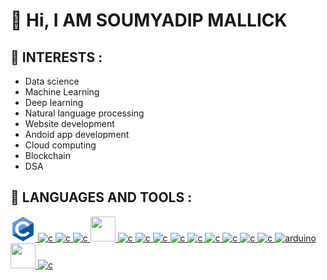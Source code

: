 
# 👋  Hi, I AM SOUMYADIP MALLICK

## 🔭  INTERESTS :
- Data science
- Machine Learning 
- Deep learning
- Natural language processing
- Website development
- Andoid app development
- Cloud computing
- Blockchain
- DSA

## 🌱 LANGUAGES AND TOOLS :
<p align="left"><a href="https://en.cppreference.com/w/c/language" target="_blank" rel="noreferrer"> <img src="https://raw.githubusercontent.com/devicons/devicon/master/icons/c/c-original.svg" alt="c" width="40" height="40"/> </a><a href="https://isocpp.org/" target="_blank" rel="noreferrer"> <img src="https://isocpp.org/assets/images/cpp_logo.png" alt="c" width="40" height="40"/> </a><a href="https://www.python.org/" target="_blank" rel="noreferrer"> <img src="https://cdn.svgporn.com/logos/python.svg" alt="c" width="40" height="40"/> </a><a href="https://html.com/" target="_blank" rel="noreferrer"> <img src="https://cdn.svgporn.com/logos/html-5.svg" alt="c" width="40" height="40"/> </a><a href="https://www.w3.org/Style/CSS/Overview.en.html" target="_blank" rel="noreferrer"> <img src="https://cdn.svgporn.com/logos/css-3.svg" width="40" height="40"/> </a><a href="https://www.javascript.com/" target="_blank" rel="noreferrer"> <img src="https://cdn.svgporn.com/logos/javascript.svg" alt="c" width="40" height="40"/> </a><a href="https://www.mathworks.com/" target="_blank" rel="noreferrer"> <img src="https://img.icons8.com/fluency/2x/matlab.svg" alt="c" width="40" height="40"/> </a><a href="https://kotlinlang.org/ target="_blank" rel="noreferrer"> <img src="https://cdn.svgporn.com/logos/kotlin-icon.svg" alt="c" width="40" height="40"/> </a><a href="https://nodejs.org/en/" target="_blank" rel="noreferrer"> <img src="https://cdn.svgporn.com/logos/nodejs-icon.svg" alt="c" width="40" height="40"/> </a><a href="https://www.tensorflow.org/" target="_blank" rel="noreferrer"> <img src="https://cdn.svgporn.com/logos/tensorflow.svg" alt="c" width="40" height="40"/> </a><a href="https://pytorch.org/" target="_blank" rel="noreferrer"> <img src="https://cdn.svgporn.com/logos/pytorch-icon.svg" alt="c" width="40" height="40"/> </a><a href="https://opencv.org/" target="_blank" rel="noreferrer"> <img src="https://cdn.svgporn.com/logos/opencv.svg" alt="c" width="40" height="40"/> </a><a href="https://www.djangoproject.com/" target="_blank" rel="noreferrer"> <img src="https://cdn.svgporn.com/logos/django-icon.svg" alt="c" width="40" height="40"/> </a><a href="https://git-scm.com/" target="_blank" rel="noreferrer"> <img src="https://cdn.svgporn.com/logos/git.svg" alt="c" width="40" height="40"/> </a><a href="https://www.arduino.cc/" target="_blank" rel="noreferrer"> <img src="https://cdn.worldvectorlogo.com/logos/arduino-1.svg" alt="arduino" width="40" height="40"/> </a><a href="https://www.raspberrypi.com/" target="_blank" rel="noreferrer"> <img src="https://cdn.svgporn.com/logos/raspberry-pi.svg" width="40" height="40"/> </a><a href="https://soliditylang.org/" target="_blank" rel="noreferrer"> <img src="https://cdn.svgporn.com/logos/solidity.svg" alt="c" width="40" height="40"/> </a>
  
